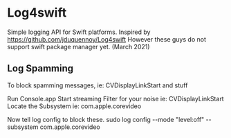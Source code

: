 # Log4swift

Simple logging API for Swift platforms.
Inspired by https://github.com/jduquennoy/Log4swift
However these guys do not support swift package manager yet. (March 2021)

## Log Spamming
To block spamming messages, ie: CVDisplayLinkStart and stuff

Run Console.app
Start streaming
Filter for your noise ie: CVDisplayLinkStart
Locate the Subsystem ie: com.apple.corevideo

Now tell log config to block these.
sudo log config --mode "level:off" --subsystem com.apple.corevideo

